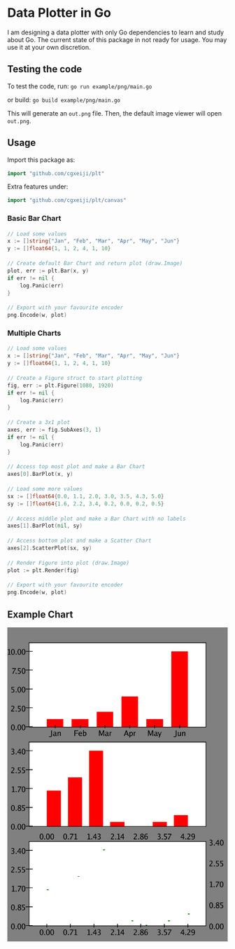 # Data Plotter in Go
I am designing a data plotter with only Go dependencies to learn and study about Go.
The current state of this package in not ready for usage. You may use it at your own discretion.

## Testing the code
To test the code, run:
`go run example/png/main.go`

or build:
`go build example/png/main.go`

This will generate an `out.png` file.
Then, the default image viewer will open `out.png`.

## Usage
Import this package as:
```go
import "github.com/cgxeiji/plt"
```

Extra features under:
```go
import "github.com/cgxeiji/plt/canvas"
```

### Basic Bar Chart

```go
// Load some values
x := []string{"Jan", "Feb", "Mar", "Apr", "May", "Jun"}
y := []float64{1, 1, 2, 4, 1, 10}

// Create default Bar Chart and return plot (draw.Image)
plot, err := plt.Bar(x, y)
if err != nil {
	log.Panic(err)
}

// Export with your favourite encoder
png.Encode(w, plot)
```

### Multiple Charts

```go
// Load some values
x := []string{"Jan", "Feb", "Mar", "Apr", "May", "Jun"}
y := []float64{1, 1, 2, 4, 1, 10}

// Create a Figure struct to start plotting
fig, err := plt.Figure(1080, 1920)
if err != nil {
	log.Panic(err)
}

// Create a 3x1 plot
axes, err := fig.SubAxes(3, 1)
if err != nil {
	log.Panic(err)
}

// Access top most plot and make a Bar Chart
axes[0].BarPlot(x, y)

// Load some more values
sx := []float64{0.0, 1.1, 2.0, 3.0, 3.5, 4.3, 5.0}
sy := []float64{1.6, 2.2, 3.4, 0.2, 0.0, 0.2, 0.5}

// Access middle plot and make a Bar Chart with no labels
axes[1].BarPlot(nil, sy)

// Access bottom plot and make a Scatter Chart
axes[2].ScatterPlot(sx, sy)

// Render Figure into plot (draw.Image)
plot := plt.Render(fig)

// Export with your favourite encoder
png.Encode(w, plot)
```

## Example Chart
![Example](out.png "Example Chart")
